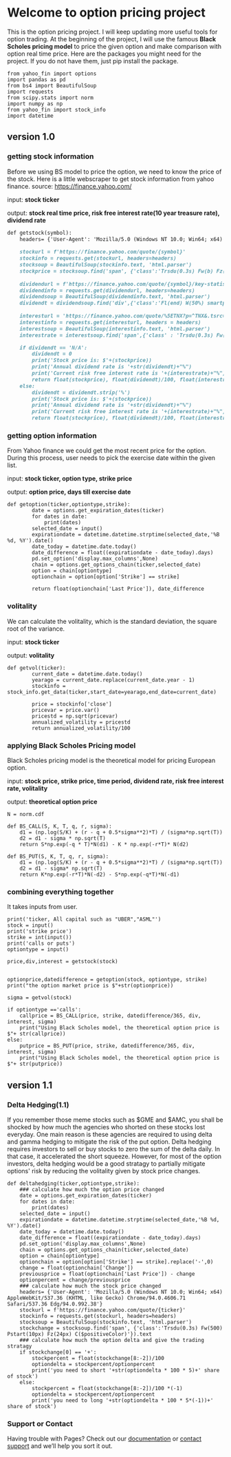 # Welcome to option pricing project
This is the option pricing project. I will keep updating more useful tools for option trading. At the beginning of the project, I will use the famous **Black Scholes pricing model** to price the given option and make comparison with option real time price.
Here are the packages you might need for the project. If you do not have them, just pip install the package.
```
from yahoo_fin import options
import pandas as pd
from bs4 import BeautifulSoup
import requests
from scipy.stats import norm
import numpy as np
from yahoo_fin import stock_info
import datetime

```
## version 1.0
### getting stock information

Before we using BS model to price the option, we need to know the price of the stock. Here is a little webscraper to get stock information from yahoo finance. 
source: https://finance.yahoo.com/

input: **stock ticker** 


output: **stock real time price, risk free interest rate(10 year treasure rate), dividend rate**



```markdown
def getstock(symbol):
    headers= {'User-Agent': 'Mozilla/5.0 (Windows NT 10.0; Win64; x64) AppleWebKit/537.36 (KHTML, like Gecko) Chrome/94.0.4606.71 Safari/537.36 Edg/94.0.992.38'}
    
    stockurl = f'https://finance.yahoo.com/quote/{symbol}'
    stockinfo = requests.get(stockurl, headers=headers)
    stocksoup = BeautifulSoup(stockinfo.text, 'html.parser')
    stockprice = stocksoup.find('span', {'class':'Trsdu(0.3s) Fw(b) Fz(36px) Mb(-4px) D(ib)'}).text
    
    dividendurl = f'https://finance.yahoo.com/quote/{symbol}/key-statistics?p={symbol}'
    dividendinfo = requests.get(dividendurl, headers=headers)
    dividendsoup = BeautifulSoup(dividendinfo.text, 'html.parser')
    dividendt = dividendsoup.find('div',{'class':'Fl(end) W(50%) smartphone_W(100%)'}).find('div',{'class':'Pstart(20px) smartphone_Pstart(0px)'}).find_all('td')[41].text
    
    interesturl = 'https://finance.yahoo.com/quote/%5ETNX?p=^TNX&.tsrc=fin-srch'
    interestinfo = requests.get(interesturl, headers = headers)
    interestsoup = BeautifulSoup(interestinfo.text, 'html.parser')
    interestrate = interestsoup.find('span',{'class' : 'Trsdu(0.3s) Fw(b) Fz(36px) Mb(-4px) D(ib)'}).text

    if dividendt == 'N/A':
        dividendt = 0
        print('Stock price is: $'+(stockprice))
        print('Annual dividend rate is '+str(dividendt)+"%")
        print('Current risk free interest rate is '+(interestrate)+"%")
        return float(stockprice), float(dividendt)/100, float(interestrate)/100
    else:
        dividendt = dividendt.strip('%')
        print('Stock price is: $'+(stockprice))
        print('Annual dividend rate is '+str(dividendt)+"%")
        print('Current risk free interest rate is '+(interestrate)+"%")
        return float(stockprice), float(dividendt)/100, float(interestrate)/100
```
### getting option information
From Yahoo finance we could get the most recent price for the option. During this process, user needs to pick the exercise date within the given list.

input: **stock ticker, option type, strike price** 


output: **option price, days till exercise date**


```
def getoption(ticker,optiontype,strike):
        date = options.get_expiration_dates(ticker)
        for dates in date:
            print(dates)
        selected_date = input()
        expirationdate = datetime.datetime.strptime(selected_date,'%B %d, %Y').date()
        date_today = datetime.date.today()
        date_difference = float((expirationdate - date_today).days)
        pd.set_option('display.max_columns',None)
        chain = options.get_options_chain(ticker,selected_date)
        option = chain[optiontype]
        optionchain = option[option['Strike'] == strike]
        
        return float(optionchain['Last Price']), date_difference
```
### volitality
We can calculate the volitality, which is the standard deviation, the square root of the variance.

input: **stock ticker** 


output: **volitality**


```
def getvol(ticker):
        current_date = datetime.date.today()
        yearago = current_date.replace(current_date.year - 1)
        stockinfo = stock_info.get_data(ticker,start_date=yearago,end_date=current_date)
        
        price = stockinfo['close']
        pricevar = price.var()
        pricestd = np.sqrt(pricevar)
        annualized_volatility = pricestd
        return annualized_volatility/100
```
### applying Black Scholes Pricing model

Black Scholes pricing model is the theoretical model for pricing European option. 


input: **stock price, strike price, time period, dividend rate, risk free interest rate, volitality** 


output: **theoretical option price**


```
N = norm.cdf

def BS_CALL(S, K, T, q, r, sigma):
    d1 = (np.log(S/K) + (r - q + 0.5*sigma**2)*T) / (sigma*np.sqrt(T))
    d2 = d1 - sigma * np.sqrt(T)
    return S*np.exp(-q * T)*N(d1) - K * np.exp(-r*T)* N(d2)

def BS_PUT(S, K, T, q, r, sigma):
    d1 = (np.log(S/K) + (r - q + 0.5*sigma**2)*T) / (sigma*np.sqrt(T))
    d2 = d1 - sigma* np.sqrt(T)
    return K*np.exp(-r*T)*N(-d2) - S*np.exp(-q*T)*N(-d1)
```
### combining everything together
It takes inputs from user.
```
print('ticker, All capital such as "UBER","ASML"')
stock = input() 
print('strike price')
strike = int(input())
print('calls or puts')
optiontype = input() 

price,div,interest = getstock(stock)


optionprice,datedifference = getoption(stock, optiontype, strike)
print("the option market price is $"+str(optionprice))

sigma = getvol(stock)

if optiontype =='calls':
    callprice = BS_CALL(price, strike, datedifference/365, div, interest, sigma)
    print("Using Black Scholes model, the theoretical option price is $"+ str(callprice))
else:
    putprice = BS_PUT(price, strike, datedifference/365, div, interest, sigma)
    print("Using Black Scholes model, the theoretical option price is $"+ str(putprice))

```
## version 1.1
### Delta Hedging(1.1)
If you remember those meme stocks such as $GME and $AMC, you shall be shocked by how much the agencies who shorted on these stocks lost everyday. One main reason is these agencies are required to using delta and gamma hedging to mitigate the risk of the put option. Delta hedging requires investors to sell or buy stocks to zero the sum of the delta daily. In that case, it accelerated the short squeeze. However, for most of the option investors, delta hedging would be a good stratagy to partially mitigate options' risk by reducing the volitality given by stock price changes.
```
def deltahedging(ticker,optiontype,strike):
    ### calculate how much the option price changed
    date = options.get_expiration_dates(ticker)
    for dates in date:
        print(dates)
    selected_date = input()
    expirationdate = datetime.datetime.strptime(selected_date,'%B %d, %Y').date()
    date_today = datetime.date.today()
    date_difference = float((expirationdate - date_today).days)
    pd.set_option('display.max_columns',None)
    chain = options.get_options_chain(ticker,selected_date)
    option = chain[optiontype]
    optionchain = option[option['Strike'] == strike].replace('-',0)
    change = float(optionchain['Change'])
    previousprice = float(optionchain['Last Price']) - change
    optionpercent = change/previousprice 
    ### calculate how much the stock price changed
    headers= {'User-Agent': 'Mozilla/5.0 (Windows NT 10.0; Win64; x64) AppleWebKit/537.36 (KHTML, like Gecko) Chrome/94.0.4606.71 Safari/537.36 Edg/94.0.992.38'}    
    stockurl = f'https://finance.yahoo.com/quote/{ticker}'
    stockinfo = requests.get(stockurl, headers=headers)
    stocksoup = BeautifulSoup(stockinfo.text, 'html.parser')
    stockchange = stocksoup.find('span', {'class':'Trsdu(0.3s) Fw(500) Pstart(10px) Fz(24px) C($positiveColor)'}).text
    ### calculate how much the option delta and give the trading stratagy
    if stockchange[0] == '+':
        stockpercent = float(stockchange[8:-2])/100
        optiondelta = stockpercent/optionpercent 
        print('you need to short '+str(optiondelta * 100 * 5)+' share of stock')
    else:
        stockpercent = float(stockchange[8:-2])/100 *(-1)
        optiondelta = stockpercent/optionpercent 
        print('you need to long '+str(optiondelta * 100 * 5*(-1))+' share of stock')

```


### Support or Contact

Having trouble with Pages? Check out our [documentation](https://docs.github.com/categories/github-pages-basics/) or [contact support](https://support.github.com/contact) and we’ll help you sort it out.
